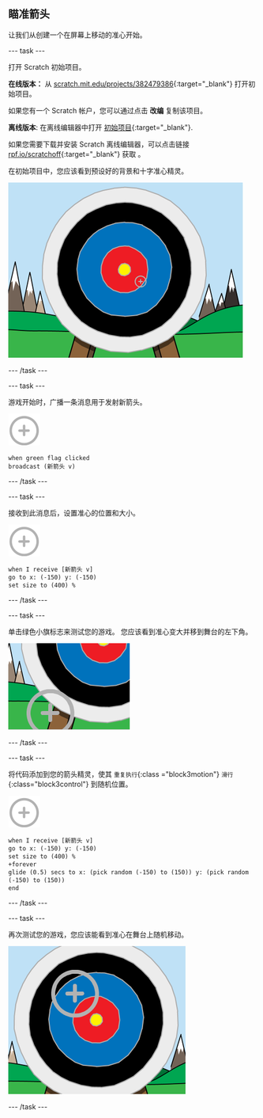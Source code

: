 ## 瞄准箭头

让我们从创建一个在屏幕上移动的准心开始。

--- task ---

打开 Scratch 初始项目。

**在线版本：** 从 [scratch.mit.edu/projects/382479386](https://scratch.mit.edu/projects/382479386){:target="_blank"} 打开初始项目。

如果您有一个 Scratch 帐户，您可以通过点击 **改编** 复制该项目。

**离线版本**: 在离线编辑器中打开 [初始项目](http://rpf.io/p/zh-CN/archery-go){:target="_blank"}.

如果您需要下载并安装 Scratch 离线编辑器，可以点击链接 [ rpf.io/scratchoff](http://rpf.io/scratchoff){:target="_blank"} 获取 。

在初始项目中，您应该看到预设好的背景和十字准心精灵。

![初始项目](images/archery-starter.png)

--- /task ---

--- task ---

游戏开始时，广播一条消息用于发射新箭头。

![箭头精灵](images/target-sprite.png)

```blocks3
when green flag clicked
broadcast (新箭头 v)
```

--- /task ---

--- task ---

接收到此消息后，设置准心的位置和大小。

![箭头精灵](images/target-sprite.png)

```blocks3
when I receive [新箭头 v]
go to x: (-150) y: (-150)
set size to (400) %
```

--- /task ---

--- task ---

单击绿色小旗标志来测试您的游戏。 您应该看到准心变大并移到舞台的左下角。

![舞台左下方的较大的箭头精灵](images/archery-start-test.png)

--- /task ---

--- task ---

将代码添加到您的箭头精灵，使其 `重复执行`{:class ="block3motion"} `滑行`{:class="block3control"} 到随机位置。

![箭头精灵](images/target-sprite.png)

```blocks3
when I receive [新箭头 v]
go to x: (-150) y: (-150)
set size to (400) %
+forever
glide (0.5) secs to x: (pick random (-150) to (150)) y: (pick random (-150) to (150))
end
```

--- /task ---

--- task ---

再次测试您的游戏，您应该能看到准心在舞台上随机移动。

![射中不同的位置](images/archery-glide-test.png)

--- /task ---